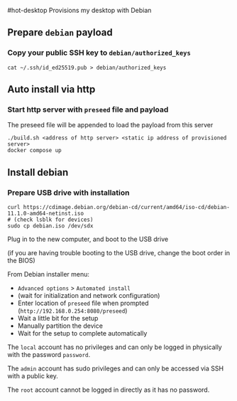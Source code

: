 #hot-desktop
Provisions my desktop with Debian

## Prepare `debian` payload
### Copy your public SSH key to `debian/authorized_keys`
```
cat ~/.ssh/id_ed25519.pub > debian/authorized_keys
```
## Auto install via http
### Start http server with `preseed` file and payload
The preseed file will be appended to load the payload from this server
```
./build.sh <address of http server> <static ip address of provisioned server>
docker compose up
```
## Install debian
### Prepare USB drive with installation
```
curl https://cdimage.debian.org/debian-cd/current/amd64/iso-cd/debian-11.1.0-amd64-netinst.iso
# (check lsblk for devices)
sudo cp debian.iso /dev/sdx
```
Plug in to the new computer, and boot to the USB drive

(if you are having trouble booting to the USB drive, change the boot order in the BIOS)

From Debian installer menu:
- `Advanced options` > `Automated install`
- (wait for initialization and network configuration)
- Enter location of `preseed` file when prompted (`http://192.168.0.254:8080/preseed`)
- Wait a little bit for the setup
- Manually partition the device
- Wait for the setup to complete automatically

The `local` account has no privileges and can only be logged in physically with the password `password`.

The `admin` account has sudo privileges and can only be accessed via SSH with a public key.

The `root` account cannot be logged in directly as it has no password.
